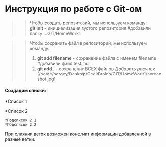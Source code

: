 # Инструкция по работе с Git-ом

>> Чтобы создать репозиторий, мы используем команду:  
**git init** - инициализация пустого репозитория #добавили папку ...GIT/HomeWork1

>> Чтобы сохранить файл в репозиторий, мы используем команду:  
>> 1.  **git add filename** - сохранение файла с именем filename #добавили файл test.md
>> 2.  **git add .** - сохранение ВСЕХ файлов
*Добавить рисунок* [/home/sergey/Desktop/GeekBrains/GIT/HomeWork1/screenshot.jpg]

#### Создадим списки:
*Список 1

*Список 2

    *Подсписок 2.1
    *Подсписок 2.2





При слиянии веток возможен конфликт информации добавленной в разные ветки.